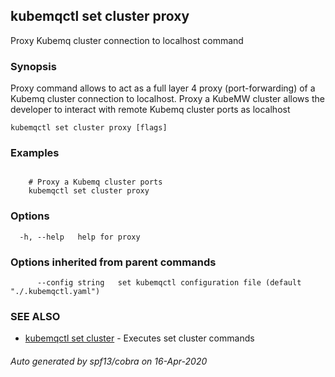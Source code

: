 ## kubemqctl set cluster proxy

Proxy Kubemq cluster connection to localhost command

### Synopsis

Proxy command allows to act as a full layer 4 proxy (port-forwarding) of a Kubemq cluster connection to localhost. Proxy a KubeMW cluster allows the developer to interact with remote Kubemq cluster ports as localhost 

```
kubemqctl set cluster proxy [flags]
```

### Examples

```

	# Proxy a Kubemq cluster ports
	kubemqctl set cluster proxy

```

### Options

```
  -h, --help   help for proxy
```

### Options inherited from parent commands

```
      --config string   set kubemqctl configuration file (default "./.kubemqctl.yaml")
```

### SEE ALSO

* [kubemqctl set cluster](kubemqctl_set_cluster.md)	 - Executes set cluster commands

###### Auto generated by spf13/cobra on 16-Apr-2020

